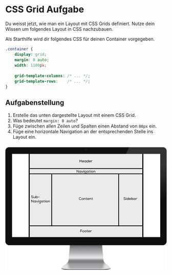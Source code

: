 # CSS Grid Aufgabe

Du weisst jetzt, wie man ein Layout mit CSS Grids definiert. Nutze dein Wissen um folgendes Layout in CSS nachzubauen.

Als Starthilfe wird dir folgendes CSS für deinen Container vorgegeben.

```css
.container {
    display: grid;
    margin: 0 auto;
    width: 1100px;

    grid-template-columns: /* ... */;
    grid-template-rows:    /* ... */;
}
```

## Aufgabenstellung

1. Erstelle das unten dargestellte Layout mit einem CSS Grid.
2. Was bedeutet `margin: 0 auto`?
3. Füge zwischen allen Zeilen und Spalten einen Abstand von `80px` ein.
4. Füge eine horizontale Navigation an der entsprechenden Stelle ins Layout ein.

![Aufgabe](./src/aufgabe.png)